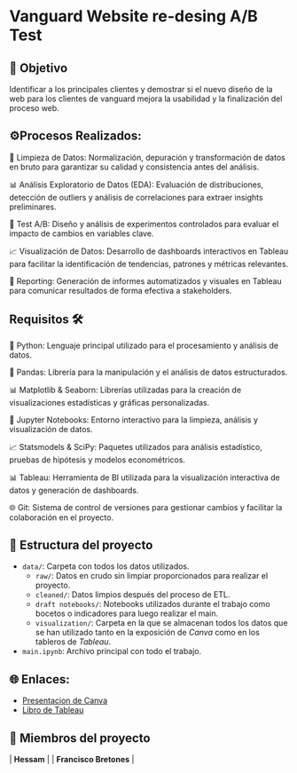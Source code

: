  # Vanguard Website re-desing A/B Test

 ## 🎯 Objetivo

 Identificar a los principales clientes y demostrar si el nuevo diseño de la web para los clientes de vanguard mejora la usabilidad y la finalización del proceso web. 

 ## ⚙️Procesos Realizados: 
 
🧹 Limpieza de Datos: Normalización, depuración y transformación de datos en bruto para garantizar su calidad y consistencia antes del análisis.

📊 Análisis Exploratorio de Datos (EDA): Evaluación de distribuciones, detección de outliers y análisis de correlaciones para extraer insights preliminares.

🧪 Test A/B: Diseño y análisis de experimentos controlados para evaluar el impacto de cambios en variables clave.

📈 Visualización de Datos: Desarrollo de dashboards interactivos en Tableau para facilitar la identificación de tendencias, patrones y métricas relevantes.

📝 Reporting: Generación de informes automatizados y visuales en Tableau para comunicar resultados de forma efectiva a stakeholders.

## Requisitos 🛠️

🐍 Python: Lenguaje principal utilizado para el procesamiento y análisis de datos.

🐼 Pandas: Librería para la manipulación y el análisis de datos estructurados.

📊 Matplotlib & Seaborn: Librerías utilizadas para la creación de visualizaciones estadísticas y gráficas personalizadas.

📓 Jupyter Notebooks: Entorno interactivo para la limpieza, análisis y visualización de datos.

📈 Statsmodels & SciPy: Paquetes utilizados para análisis estadístico, pruebas de hipótesis y modelos econométricos.

📊 Tableau: Herramienta de BI utilizada para la visualización interactiva de datos y generación de dashboards.

🌐 Git: Sistema de control de versiones para gestionar cambios y facilitar la colaboración en el proyecto.

## 📁 Estructura del proyecto

- `data/`: Carpeta con todos los datos utilizados.
  - `raw/`: Datos en crudo sin limpiar proporcionados para realizar el proyecto.
  - `cleaned/`: Datos limpios después del proceso de ETL.
  - `draft notebooks/`: Notebooks utilizados durante el trabajo como bocetos o indicadores para luego realizar el main.
  - `visualization/`: Carpeta en la que se almacenan todos los datos que se han utilizado tanto en la exposición de *Canva* como en los tableros de *Tableau*.
- `main.ipynb`: Archivo principal con todo el trabajo.   




## 🌐 Enlaces: 
- [Presentacion de Canva](https://www.canva.com/design/DAGrQdeW79Q/b5nG-vOGove3cU4VI-Cbzg/edit?utm_content=DAGrQdeW79Q&utm_campaign=designshare&utm_medium=link2&utm_source=sharebutton)
- [Libro de Tableau](https://public.tableau.com/app/profile/franicisco.jos.bretones.l.pez/viz/shared/8CQQM492D)

## 👥 Miembros del proyecto 

| **Hessam** | 
| **Francisco Bretones** | 
